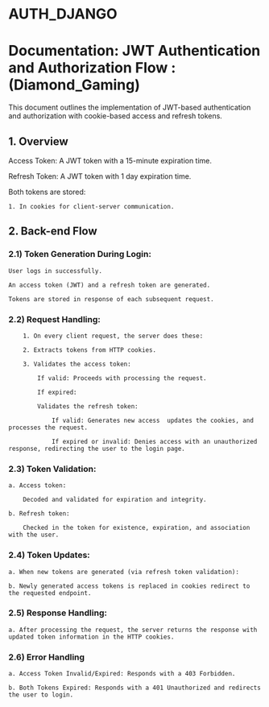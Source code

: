 # AUTH_DJANGO

# Documentation: JWT Authentication and Authorization Flow : (Diamond_Gaming)
This document outlines the implementation of JWT-based authentication and authorization with cookie-based access and refresh tokens.

## 1. Overview

Access Token: A JWT token with a 15-minute expiration time.

Refresh Token:  A JWT token with 1 day expiration time.

Both tokens are stored:

    1. In cookies for client-server communication.

## 2. Back-end Flow

### 2.1) Token Generation During Login:

    User logs in successfully.

    An access token (JWT) and a refresh token are generated.

    Tokens are stored in response of each subsequent request.

### 2.2) Request Handling:

        1. On every client request, the server does these:

        2. Extracts tokens from HTTP cookies.

        3. Validates the access token:

            If valid: Proceeds with processing the request.

            If expired:

            Validates the refresh token:

                If valid: Generates new access  updates the cookies, and processes the request.

                If expired or invalid: Denies access with an unauthorized response, redirecting the user to the login page.

### 2.3) Token Validation:

    a. Access token:

        Decoded and validated for expiration and integrity.

    b. Refresh token:

        Checked in the token for existence, expiration, and association with the user.

### 2.4) Token Updates:

    a. When new tokens are generated (via refresh token validation):

    b. Newly generated access tokens is replaced in cookies redirect to the requested endpoint.

### 2.5) Response Handling:

    a. After processing the request, the server returns the response with updated token information in the HTTP cookies.

### 2.6) Error Handling

    a. Access Token Invalid/Expired: Responds with a 403 Forbidden.

    b. Both Tokens Expired: Responds with a 401 Unauthorized and redirects the user to login.
